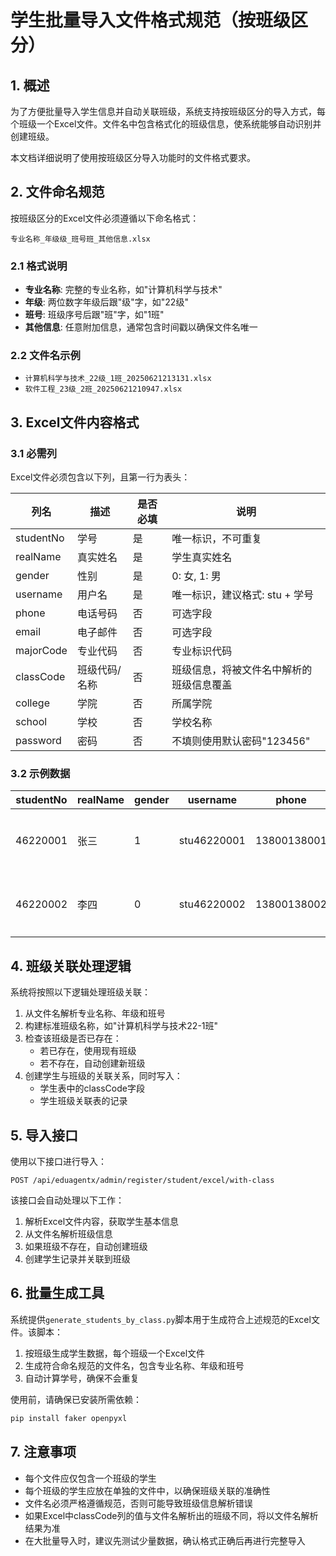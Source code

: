 # 学生批量导入文件格式规范（按班级区分）

## 1. 概述

为了方便批量导入学生信息并自动关联班级，系统支持按班级区分的导入方式，每个班级一个Excel文件。文件名中包含格式化的班级信息，使系统能够自动识别并创建班级。

本文档详细说明了使用按班级区分导入功能时的文件格式要求。

## 2. 文件命名规范

按班级区分的Excel文件必须遵循以下命名格式：

```
专业名称_年级级_班号班_其他信息.xlsx
```

### 2.1 格式说明

- **专业名称**: 完整的专业名称，如"计算机科学与技术"
- **年级**: 两位数字年级后跟"级"字，如"22级"
- **班号**: 班级序号后跟"班"字，如"1班"
- **其他信息**: 任意附加信息，通常包含时间戳以确保文件名唯一

### 2.2 文件名示例

- `计算机科学与技术_22级_1班_20250621213131.xlsx`
- `软件工程_23级_2班_20250621210947.xlsx`

## 3. Excel文件内容格式

### 3.1 必需列

Excel文件必须包含以下列，且第一行为表头：

| 列名      | 描述                  | 是否必填 | 说明                               |
|-----------|----------------------|---------|-----------------------------------|
| studentNo | 学号                  | 是      | 唯一标识，不可重复                   |
| realName  | 真实姓名              | 是      | 学生真实姓名                        |
| gender    | 性别                  | 是      | 0: 女, 1: 男                       |
| username  | 用户名                | 是      | 唯一标识，建议格式: stu + 学号       |
| phone     | 电话号码              | 否      | 可选字段                            |
| email     | 电子邮件              | 否      | 可选字段                            |
| majorCode | 专业代码              | 否      | 专业标识代码                        |
| classCode | 班级代码/名称          | 否      | 班级信息，将被文件名中解析的班级信息覆盖 |
| college   | 学院                  | 否      | 所属学院                            |
| school    | 学校                  | 否      | 学校名称                            |
| password  | 密码                  | 否      | 不填则使用默认密码"123456"           |

### 3.2 示例数据

| studentNo | realName | gender | username    | phone       | email                 | majorCode | classCode          | college              | school       | password |
|-----------|----------|--------|-------------|-------------|----------------------|-----------|--------------------|--------------------|--------------|----------|
| 46220001  | 张三      | 1      | stu46220001 | 13800138001 | stu46220001@example.com | 46        | 计算机科学与技术22-1班 | 计算机科学与技术学院   | 中国矿业大学   | 123456   |
| 46220002  | 李四      | 0      | stu46220002 | 13800138002 | stu46220002@example.com | 46        | 计算机科学与技术22-1班 | 计算机科学与技术学院   | 中国矿业大学   | 123456   |

## 4. 班级关联处理逻辑

系统将按照以下逻辑处理班级关联：

1. 从文件名解析专业名称、年级和班号
2. 构建标准班级名称，如"计算机科学与技术22-1班"
3. 检查该班级是否已存在：
   - 若已存在，使用现有班级
   - 若不存在，自动创建新班级
4. 创建学生与班级的关联关系，同时写入：
   - 学生表中的classCode字段
   - 学生班级关联表的记录

## 5. 导入接口

使用以下接口进行导入：

```
POST /api/eduagentx/admin/register/student/excel/with-class
```

该接口会自动处理以下工作：
1. 解析Excel文件内容，获取学生基本信息
2. 从文件名解析班级信息
3. 如果班级不存在，自动创建班级
4. 创建学生记录并关联到班级

## 6. 批量生成工具

系统提供`generate_students_by_class.py`脚本用于生成符合上述规范的Excel文件。该脚本：

1. 按班级生成学生数据，每个班级一个Excel文件
2. 生成符合命名规范的文件名，包含专业名称、年级和班号
3. 自动计算学号，确保不会重复

使用前，请确保已安装所需依赖：
```bash
pip install faker openpyxl
```

## 7. 注意事项

- 每个文件应仅包含一个班级的学生
- 每个班级的学生应放在单独的文件中，以确保班级关联的准确性
- 文件名必须严格遵循规范，否则可能导致班级信息解析错误
- 如果Excel中classCode列的值与文件名解析出的班级不同，将以文件名解析结果为准
- 在大批量导入时，建议先测试少量数据，确认格式正确后再进行完整导入
